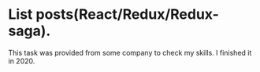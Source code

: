 # List posts(React/Redux/Redux-saga).

This task was provided from some company to check my skills. I finished it in 2020.
